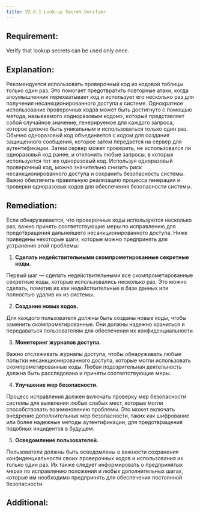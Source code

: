 ```yaml
---
title: V2.6.1 Look-up Secret Verifier
---
```




## Requirement:

Verify that lookup secrets can be used only once.

## Explanation:

Рекомендуется использовать проверочный код из кодовой таблицы только один раз. Это помогает предотвратить повторные атаки, когда злоумышленник перехватывает код и использует его несколько раз для получения несанкционированного доступа к системе. Однократное использование проверочных кодов может быть достигнуто с помощью метода, называемого «одноразовым кодом», который представляет собой случайное значение, генерируемое для каждого запроса, которое должно быть уникальным и использоваться только один раз. Обычно одноразовый код объединяется с кодом для создания защищенного сообщения, которое затем передается на сервер для аутентификации. Затем сервер может проверить, не использовался ли одноразовый код ранее, и отклонить любые запросы, в которых используется тот же одноразовый код. Используя одноразовый проверочный код, можно значительно снизить риск несанкционированного доступа и сохранить безопасность системы. Важно обеспечить правильную реализацию процесса генерации и проверки одноразовых кодов для обеспечения безопасности системы.


## Remediation:

Если обнаруживается, что проверочные коды используются несколько раз, важно принять соответствующие меры по исправлению для предотвращения дальнейшего несанкционированного доступа. Ниже приведены некоторые шаги, которые можно предпринять для устранения этой проблемы:

1. **Сделать недействительными скомпрометированные секретные коды.**

Первый шаг — сделать недействительными все скомпрометированные секретные коды, которые использовались несколько раз. Это можно сделать, пометив их как недействительные в базе данных или полностью удалив их из системы.

2. **Создание новых кодов.**

Для каждого пользователя должны быть созданы новые коды, чтобы заменить скомпрометированные. Они должны надежно храниться и передаваться пользователям для обеспечения их конфиденциальности.

3. **Мониторинг журналов доступа.**

Важно отслеживать журналы доступа, чтобы обнаруживать любые попытки несанкционированного доступа, которые могли использовать скомпрометированные коды. Любая подозрительная деятельность должна быть расследована и приняты соответствующие меры.

4. **Улучшение мер безопасности.**

Процесс исправления должен включать проверку мер безопасности системы для выявления любых слабых мест, которые могли способствовать возникновению проблемы. Это может включать внедрение дополнительных мер безопасности, таких как шифрование или более надежные методы аутентификации, для предотвращения подобных инцидентов в будущем.

5. **Осведомление пользователей.**

Пользователи должны быть осведомлены о важности сохранения конфиденциальности своих проверочных кодов и использования их только один раз. Их также следует информировать о предпринятых мерах по исправлению положения и любых дополнительных шагах, которые им необходимо предпринять для обеспечения постоянной безопасности. 

## Additional:




